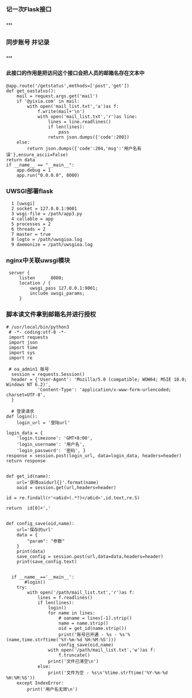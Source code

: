 ### 记一次Flask接口
### '''
### 同步账号 并记录	
### '''
#### 此接口的作用是把访问这个接口会把人员的邮箱名存在文本中

	@app.route('/getstatus',methods=['post','get'])
	def get_oastatus():
	    mail = request.args.get('mail')
	    if '@yixia.com' in mail:
	        with open('mail_list.txt','a')as f:
	            f.write(mail+'\n')
	            with open('mail_list.txt','r')as line:
	                lines = line.readlines()
	                if len(lines):
	                    pass
	                return json.dumps({'code':200})
	    else:
	        return json.dumps({'code':204,'msg':'用户名有误'},ensure_ascii=False)
	return data
	if __name__ == "__main__":
	    app.debug = 1
	    app.run("0.0.0.0", 8000)

### UWSGI部署flask
	  1 [uwsgi]
	  2 socket = 127.0.0.1:9001
	  3 wsgi-file = /path/app3.py
	  4 callable = app
	  5 processes = 2
	  6 threads = 2
	  7 master = true
	  8 logto = /path/uwsgioa.log
	  9 daemonize = /path/uwsgioa.log
	  
### nginx中关联uwsgi模块
	 server {
         listen      8080;
         location / {
             uwsgi_pass 127.0.0.1:9001;
             include uwsgi_params;
         }
### 脚本读文件拿到邮箱名并进行授权
	# /usr/local/bin/python3
	 # -*- coding:utf-8 -*-
	 import requests
	 import json
	 import time
	 import sys
	 import re
	 
	 # oa_admin1 账号
	  session = requests.Session()
	  header = {'User-Agent': 'Mozilla/5.0 (compatible; WOW64; MSIE 10.0; Windows NT 6.2)',
	            'Content-Type': 'application/x-www-form-urlencoded; charset=UTF-8',
	  }
	  
	  # 登录请求
	def login():
	    login_url = '登陆url'

    login_data = {
        'login.timezone': 'GMT+8:00',
        'login_username': '用户名',
        'login_password': '密码', }
    response = session.post(login_url, data=login_data, headers=header)
    return response


	def get_id(name):
	    url='获得oaidurl{}'.format(name)
	    oaid = session.get(url,headers=header)

    id = re.findall(r'<a6id>(.*?)</a6id>',id.text,re.S)

    return  id[0]+','


	def config_save(oid,name):
	    url='保存的url'
	    data = {
			"param": "参数"
	    }
	    print(data)
	    save_config = session.post(url,data=data,headers=header)
	    print(save_config.text)
	  
	  
	  if __name__=='__main__':
	       #login()
	    try:
	        with open('/path/mail_list.txt','r')as f:
	            lines = f.readlines()
	            if len(lines):
	                login()
	                for name in lines:
	                    # oaname = lines[-1].strip()
	                    name = name.strip()
	                    oid = get_id(name.strip())
	                    print('账号已开通 - %s - %s'%(name,time.strftime('%Y-%m-%d %H:%M:%S')))
	                    config_save(oid,name)
	                with open('/path/mail_list.txt','w')as f:
	                    f.truncate()
	                print('文件已清空\n')
	            else:
	                print('文件为空 - %s\n'%time.strftime('%Y-%m-%d %H:%M:%S'))
	    except IndexError:
	        print('用户名无效\n')       

	  
